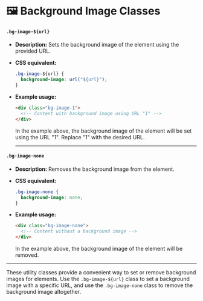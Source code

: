 # 🖼️ Background Image Classes

#### **`.bg-image-${url}`**

- **Description:** Sets the background image of the element using the provided URL.
- **CSS equivalent:**
    ```css
    .bg-image-${url} {
      background-image: url("${url}");
    }
    ```
- **Example usage:**
    ```html
    <div class="bg-image-1">
      <!-- Content with background image using URL "1" -->
    </div>
    ```
    In the example above, the background image of the element will be set using the URL "1". Replace "1" with the desired URL.

    ---

#### **`.bg-image-none`**

- **Description:** Removes the background image from the element.

- **CSS equivalent:**
    ```css
    .bg-image-none {
      background-image: none;
    }
    ```
- **Example usage:**
    ```html
    <div class="bg-image-none">
      <!-- Content without a background image -->
    </div>
    ```
    In the example above, the background image of the element will be removed.

---    

These utility classes provide a convenient way to set or remove background images for elements. Use the `.bg-image-${url}` class to set a background image with a specific URL, and use the `.bg-image-none` class to remove the background image altogether.